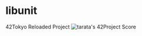 # libunit

42Tokyo Reloaded Project
![tarata's 42Project Score](https://badge42.herokuapp.com/api/project/tarata/libunit)
